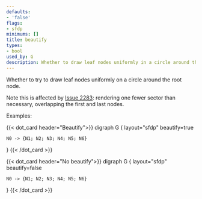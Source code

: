 ```yaml
---
defaults:
- 'false'
flags:
- sfdp
minimums: []
title: beautify
types:
- bool
used_by: G
description: Whether to draw leaf nodes uniformly in a circle around the root node in sfdp.
---
```

Whether to try to draw leaf nodes uniformly on a circle
around the root node.

Note this is affected by [Issue 2283](https://gitlab.com/graphviz/graphviz/-/issues/2283): rendering one fewer sector than necessary, overlapping the first and last nodes.

Examples:

{{< dot_card header="Beautify">}}
digraph G {
    layout="sfdp"
    beautify=true

    N0 -> {N1; N2; N3; N4; N5; N6}
}
{{< /dot_card >}}

{{< dot_card header="No beautify">}}
digraph G {
    layout="sfdp"
    beautify=false

    N0 -> {N1; N2; N3; N4; N5; N6}
}
{{< /dot_card >}}
